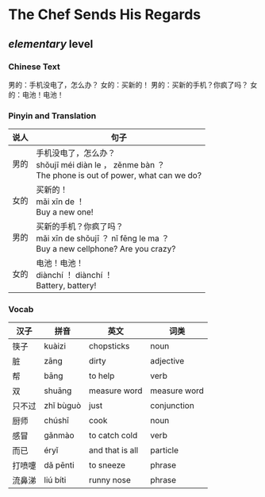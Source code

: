 # The Chef Sends His Regards
## *elementary* level

### Chinese Text
男的：手机没电了，怎么办？
女的：买新的！
男的：买新的手机？你疯了吗？
女的：电池！电池！

### Pinyin and Translation
|说人|句子|
|----|----|
|男的|手机没电了，怎么办？<br />shǒujī méi diàn le ， zěnme bàn ？<br />The phone is out of power, what can we do?|
|女的|买新的！<br />mǎi xīn de ！<br />Buy a new one!|
|男的|买新的手机？你疯了吗？<br />mǎi xīn de shǒujī ？ nǐ fēng le ma ？<br />Buy a new cellphone? Are you crazy?|
|女的|电池！电池！<br />diànchí ！ diànchí ！<br />Battery, battery!|
### Vocab
|汉子|拼音|英文|词类|
|----|----|----|----|
|筷子|kuàizi|chopsticks|noun|
|脏|zāng|dirty|adjective|
|帮|bāng|to help|verb|
|双|shuāng|measure word|measure word|
|只不过|zhǐ bùguò|just|conjunction|
|厨师|chúshī|cook|noun|
|感冒|gǎnmào|to catch cold|verb|
|而已|éryǐ|and that is all|particle|
|打喷嚏|dǎ pēnti|to sneeze|phrase|
|流鼻涕|liú bíti|runny nose|phrase|